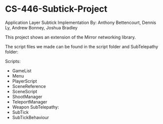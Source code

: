 # CS-446-Subtick-Project
Application Layer Subtick Implementation
By: Anthony Bettencourt, Dennis Ly, Andrew Bonney, Joshua Bradley

This project shows an extension of the Mirror networking library.

The script files we made can be found in the script folder and SubTelepathy folder:

Scripts:
- GameList
- Menu
- PlayerScript
- SceneReference
- SceneScript
- ShootManager
- TeleportManager
- Weapon
SubTelepathy:
- SubTick
- SubTickBehaviour
